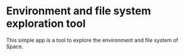# Environment and file system exploration tool

This simple app is a tool to explore the environment and file system of Space.